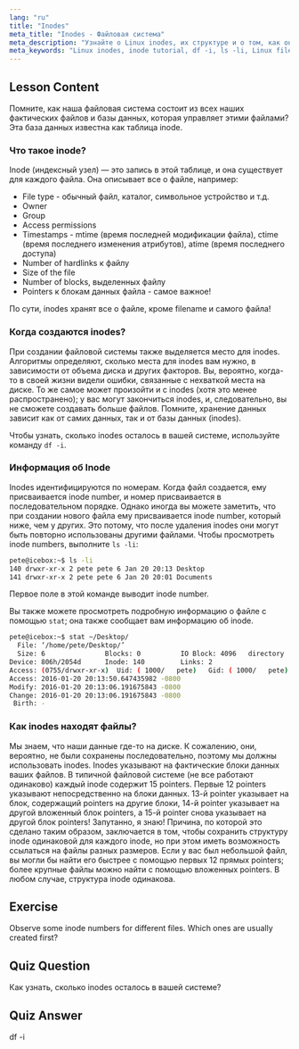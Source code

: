 ```yaml
---
lang: "ru"
title: "Inodes"
meta_title: "Inodes - Файловая система"
meta_description: "Узнайте о Linux inodes, их структуре и о том, как они управляют файлами. Разберитесь с inode numbers и используйте `df -i` и `ls -li` для проверки использования inodes. Начните свой путь в Linux!"
meta_keywords: "Linux inodes, inode tutorial, df -i, ls -li, Linux filesystem, beginner Linux, Linux guide"
---
```


## Lesson Content

Помните, как наша файловая система состоит из всех наших фактических файлов и базы данных, которая управляет этими файлами? Эта база данных известна как таблица inode.

### Что такое inode?

Inode (индексный узел) — это запись в этой таблице, и она существует для каждого файла. Она описывает все о файле, например:

- File type - обычный файл, каталог, символьное устройство и т.д.
- Owner
- Group
- Access permissions
- Timestamps - mtime (время последней модификации файла), ctime (время последнего изменения атрибутов), atime (время последнего доступа)
- Number of hardlinks к файлу
- Size of the file
- Number of blocks, выделенных файлу
- Pointers к блокам данных файла - самое важное!

По сути, inodes хранят все о файле, кроме filename и самого файла!

### Когда создаются inodes?

При создании файловой системы также выделяется место для inodes. Алгоритмы определяют, сколько места для inodes вам нужно, в зависимости от объема диска и других факторов. Вы, вероятно, когда-то в своей жизни видели ошибки, связанные с нехваткой места на диске. То же самое может произойти и с inodes (хотя это менее распространено); у вас могут закончиться inodes, и, следовательно, вы не сможете создавать больше файлов. Помните, хранение данных зависит как от самих данных, так и от базы данных (inodes).

Чтобы узнать, сколько inodes осталось в вашей системе, используйте команду `df -i`.

### Информация об Inode

Inodes идентифицируются по номерам. Когда файл создается, ему присваивается inode number, и номер присваивается в последовательном порядке. Однако иногда вы можете заметить, что при создании нового файла ему присваивается inode number, который ниже, чем у других. Это потому, что после удаления inodes они могут быть повторно использованы другими файлами. Чтобы просмотреть inode numbers, выполните `ls -li`:

```bash
pete@icebox:~$ ls -li
140 drwxr-xr-x 2 pete pete 6 Jan 20 20:13 Desktop
141 drwxr-xr-x 2 pete pete 6 Jan 20 20:01 Documents
```

Первое поле в этой команде выводит inode number.

Вы также можете просмотреть подробную информацию о файле с помощью `stat`; она также сообщает вам информацию об inode.

```bash
pete@icebox:~$ stat ~/Desktop/
  File: ‘/home/pete/Desktop/’
  Size: 6               Blocks: 0          IO Block: 4096   directory
Device: 806h/2054d      Inode: 140         Links: 2
Access: (0755/drwxr-xr-x)  Uid: ( 1000/   pete)   Gid: ( 1000/   pete)
Access: 2016-01-20 20:13:50.647435982 -0800
Modify: 2016-01-20 20:13:06.191675843 -0800
Change: 2016-01-20 20:13:06.191675843 -0800
 Birth: -
```

### Как inodes находят файлы?

Мы знаем, что наши данные где-то на диске. К сожалению, они, вероятно, не были сохранены последовательно, поэтому мы должны использовать inodes. Inodes указывают на фактические блоки данных ваших файлов. В типичной файловой системе (не все работают одинаково) каждый inode содержит 15 pointers. Первые 12 pointers указывают непосредственно на блоки данных. 13-й pointer указывает на блок, содержащий pointers на другие блоки, 14-й pointer указывает на другой вложенный блок pointers, а 15-й pointer снова указывает на другой блок pointers! Запутанно, я знаю! Причина, по которой это сделано таким образом, заключается в том, чтобы сохранить структуру inode одинаковой для каждого inode, но при этом иметь возможность ссылаться на файлы разных размеров. Если у вас был небольшой файл, вы могли бы найти его быстрее с помощью первых 12 прямых pointers; более крупные файлы можно найти с помощью вложенных pointers. В любом случае, структура inode одинакова.

## Exercise

Observe some inode numbers for different files. Which ones are usually created first?

## Quiz Question

Как узнать, сколько inodes осталось в вашей системе?

## Quiz Answer

df -i
